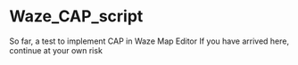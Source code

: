 # Waze_CAP_script
So far, a test to implement CAP in Waze Map Editor
If you have arrived here, continue at your own risk
